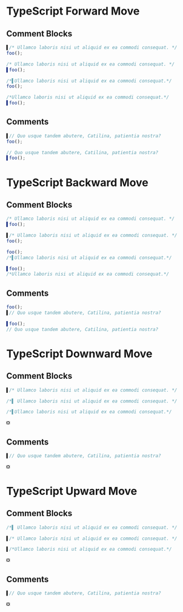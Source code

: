 # TypeScript Forward Move
## Comment Blocks
```typescript
▌/* Ullamco laboris nisi ut aliquid ex ea commodi consequat. */
foo();
```
```typescript
/* Ullamco laboris nisi ut aliquid ex ea commodi consequat. */
▌foo();
```

```typescript
/*▌Ullamco laboris nisi ut aliquid ex ea commodi consequat.*/
foo();
```
```typescript
/*Ullamco laboris nisi ut aliquid ex ea commodi consequat.*/
▌foo();
```

## Comments
```typescript
▌// Quo usque tandem abutere, Catilina, patientia nostra?
foo();
```
```typescript
// Quo usque tandem abutere, Catilina, patientia nostra?
▌foo();
```

# TypeScript Backward Move
## Comment Blocks
```typescript
/* Ullamco laboris nisi ut aliquid ex ea commodi consequat. */
▌foo();
```
```typescript
▌/* Ullamco laboris nisi ut aliquid ex ea commodi consequat. */
foo();
```

```typescript
foo();
/*▌Ullamco laboris nisi ut aliquid ex ea commodi consequat.*/
```
```typescript
▌foo();
/*Ullamco laboris nisi ut aliquid ex ea commodi consequat.*/
```

## Comments
```typescript
foo();
▌// Quo usque tandem abutere, Catilina, patientia nostra?
```
```typescript
▌foo();
// Quo usque tandem abutere, Catilina, patientia nostra?
```

# TypeScript Downward Move
## Comment Blocks
```typescript
▌/* Ullamco laboris nisi ut aliquid ex ea commodi consequat. */
```
```typescript
/*▌ Ullamco laboris nisi ut aliquid ex ea commodi consequat. */
```

```typescript
/*▌Ullamco laboris nisi ut aliquid ex ea commodi consequat.*/
```
```typescript
❎
```

## Comments
```typescript
▌// Quo usque tandem abutere, Catilina, patientia nostra?
```
```typescript
❎
```

# TypeScript Upward Move
## Comment Blocks
```typescript
/*▌ Ullamco laboris nisi ut aliquid ex ea commodi consequat. */
```
```typescript
▌/* Ullamco laboris nisi ut aliquid ex ea commodi consequat. */
```

```typescript
▌/*Ullamco laboris nisi ut aliquid ex ea commodi consequat.*/
```
```typescript
❎
```

## Comments
```typescript
▌// Quo usque tandem abutere, Catilina, patientia nostra?
```
```typescript
❎
```